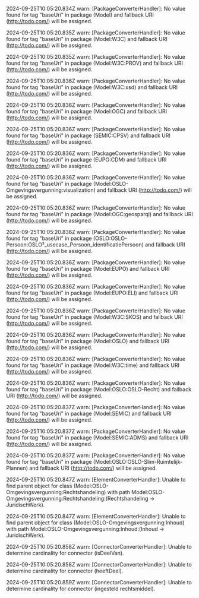 2024-09-25T10:05:20.834Z warn: [PackageConverterHandler]: No value found for tag "baseUri" in package (Model) and fallback URI (http://todo.com/) will be assigned.

2024-09-25T10:05:20.835Z warn: [PackageConverterHandler]: No value found for tag "baseUri" in package (Model:W3C) and fallback URI (http://todo.com/) will be assigned.

2024-09-25T10:05:20.835Z warn: [PackageConverterHandler]: No value found for tag "baseUri" in package (Model:W3C:PROV) and fallback URI (http://todo.com/) will be assigned.

2024-09-25T10:05:20.836Z warn: [PackageConverterHandler]: No value found for tag "baseUri" in package (Model:W3C:xsd) and fallback URI (http://todo.com/) will be assigned.

2024-09-25T10:05:20.836Z warn: [PackageConverterHandler]: No value found for tag "baseUri" in package (Model:OGC) and fallback URI (http://todo.com/) will be assigned.

2024-09-25T10:05:20.836Z warn: [PackageConverterHandler]: No value found for tag "baseUri" in package (SEMIC:CPSV) and fallback URI (http://todo.com/) will be assigned.

2024-09-25T10:05:20.836Z warn: [PackageConverterHandler]: No value found for tag "baseUri" in package (EUPO:CDM) and fallback URI (http://todo.com/) will be assigned.

2024-09-25T10:05:20.836Z warn: [PackageConverterHandler]: No value found for tag "baseUri" in package (Model:OSLO-Omgevingsvergunning:visualization) and fallback URI (http://todo.com/) will be assigned.

2024-09-25T10:05:20.836Z warn: [PackageConverterHandler]: No value found for tag "baseUri" in package (Model:OGC:geosparql) and fallback URI (http://todo.com/) will be assigned.

2024-09-25T10:05:20.836Z warn: [PackageConverterHandler]: No value found for tag "baseUri" in package (OSLO:OSLO-Persoon:OSLO²_usecase_Persoon_identificatiePersoon) and fallback URI (http://todo.com/) will be assigned.

2024-09-25T10:05:20.836Z warn: [PackageConverterHandler]: No value found for tag "baseUri" in package (Model:EUPO) and fallback URI (http://todo.com/) will be assigned.

2024-09-25T10:05:20.836Z warn: [PackageConverterHandler]: No value found for tag "baseUri" in package (Model:EUPO:ELI) and fallback URI (http://todo.com/) will be assigned.

2024-09-25T10:05:20.836Z warn: [PackageConverterHandler]: No value found for tag "baseUri" in package (Model:W3C:SKOS) and fallback URI (http://todo.com/) will be assigned.

2024-09-25T10:05:20.836Z warn: [PackageConverterHandler]: No value found for tag "baseUri" in package (Model:OSLO) and fallback URI (http://todo.com/) will be assigned.

2024-09-25T10:05:20.836Z warn: [PackageConverterHandler]: No value found for tag "baseUri" in package (Model:W3C:time) and fallback URI (http://todo.com/) will be assigned.

2024-09-25T10:05:20.836Z warn: [PackageConverterHandler]: No value found for tag "baseUri" in package (Model:OSLO:OSLO-Recht) and fallback URI (http://todo.com/) will be assigned.

2024-09-25T10:05:20.837Z warn: [PackageConverterHandler]: No value found for tag "baseUri" in package (Model:SEMIC) and fallback URI (http://todo.com/) will be assigned.

2024-09-25T10:05:20.837Z warn: [PackageConverterHandler]: No value found for tag "baseUri" in package (Model:SEMIC:ADMS) and fallback URI (http://todo.com/) will be assigned.

2024-09-25T10:05:20.837Z warn: [PackageConverterHandler]: No value found for tag "baseUri" in package (Model:OSLO:OSLO-Slim-Ruimtelijk-Plannen) and fallback URI (http://todo.com/) will be assigned.

2024-09-25T10:05:20.847Z warn: [ElementConverterHandler]: Unable to find parent object for class (Model:OSLO-Omgevingsvergunning:Rechtshandeling) with path Model:OSLO-Omgevingsvergunning:Rechtshandeling:(Rechtshandeling -> JuridischWerk).

2024-09-25T10:05:20.847Z warn: [ElementConverterHandler]: Unable to find parent object for class (Model:OSLO-Omgevingsvergunning:Inhoud) with path Model:OSLO-Omgevingsvergunning:Inhoud:(Inhoud -> JuridischWerk).

2024-09-25T10:05:20.858Z warn: [ConnectorConverterHandler]: Unable to determine cardinality for connector (isDeelVan).

2024-09-25T10:05:20.858Z warn: [ConnectorConverterHandler]: Unable to determine cardinality for connector (heeftDeel).

2024-09-25T10:05:20.859Z warn: [ConnectorConverterHandler]: Unable to determine cardinality for connector (ingesteld rechtsmiddel).

